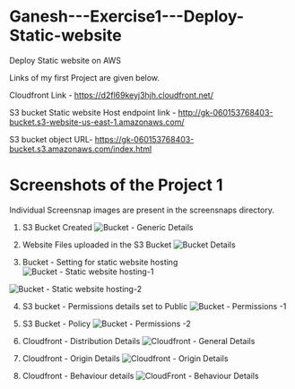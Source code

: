 # Ganesh---Exercise1---Deploy-Static-website
Deploy Static website on AWS

Links of my first Project are given below.

Cloudfront Link - https://d2fl69keyj3hjh.cloudfront.net/

S3 bucket Static website Host endpoint link - http://gk-060153768403-bucket.s3-website-us-east-1.amazonaws.com/

S3 bucket object URL- https://gk-060153768403-bucket.s3.amazonaws.com/index.html

# Screenshots of the Project 1 

Individual Screensnap images are present in the screensnaps directory.

1. S3 Bucket Created 
![Bucket - Generic Details](https://github.com/ganesha1991/Ganesh---Exercise1---Deploy-Static-website/assets/54432544/09f9d9fe-0b4e-451d-8ae7-accde9e21593)

2. Website Files uploaded in the S3 Bucket
![Bucket Details](https://github.com/ganesha1991/Ganesh---Exercise1---Deploy-Static-website/assets/54432544/df9792e3-85b9-45aa-b0cf-a8fcd406491e)

3. Bucket - Setting for static website hosting
![Bucket - Static website hosting-1](https://github.com/ganesha1991/Ganesh---Exercise1---Deploy-Static-website/assets/54432544/66298fa9-b6ab-48cb-94d4-20fb3145a891)

![Bucket - Static website hosting-2](https://github.com/ganesha1991/Ganesh---Exercise1---Deploy-Static-website/assets/54432544/35d7dfd5-361e-426c-bfda-0c56a5d4e192)

4. S3 bucket - Permissions details set to Public
![Bucket - Permissions -1](https://github.com/ganesha1991/Ganesh---Exercise1---Deploy-Static-website/assets/54432544/82b356b8-b822-4db6-879d-d3021031d9cd)

5. S3 Bucket - Policy
![Bucket - Permissions -2](https://github.com/ganesha1991/Ganesh---Exercise1---Deploy-Static-website/assets/54432544/47f07865-2006-4462-bae4-3b3cd6b4d4a6)

6. Cloudfront - Distribution Details
![Cloudfront - General Details](https://github.com/ganesha1991/Ganesh---Exercise1---Deploy-Static-website/assets/54432544/508b846c-6f83-48be-936a-10e88086f4ac)

7. Cloudfront - Origin Details
![Cloudfront - Origin Details](https://github.com/ganesha1991/Ganesh---Exercise1---Deploy-Static-website/assets/54432544/73dc42fe-7677-4f5c-ad63-1887a9899805)

8. Cloudfront - Behaviour details
![CloudFront - Behaviour Details](https://github.com/ganesha1991/Ganesh---Exercise1---Deploy-Static-website/assets/54432544/4086c260-b852-4c6b-9e5c-7e2358cb95fd)
